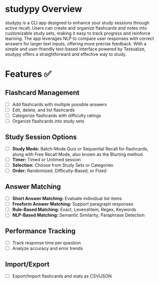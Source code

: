 # studypy Overview
studypy is a CLI app designed to enhance your study sessions through active recall. Users can create and organize flashcards and notes into customizable study sets, making it easy to track progress and reinforce learning. The app leverages NLP to compare user responses with correct answers for larger text inputs, offering more precise feedback. With a simple and user-friendly text-based interface powered by Textualize, studypy offers a straightforward and effective way to study.

# Features ✅

## Flashcard Management  
- [ ] Add flashcards with multiple possible answers  
- [ ] Edit, delete, and list flashcards  
- [ ] Categorize flashcards with difficulty ratings  
- [ ] Organize flashcards into study sets  

## Study Session Options  
- [ ] **Study Mode:** Batch-Mode Quiz or Sequential Recall for flashcards, along with Free Recall Mode, also known as the Blurting method.
- [ ] **Timer:** Timed or Untimed session  
- [ ] **Selection:** Choose from Study Sets or Categories  
- [ ] **Order:** Randomized, Difficulty-Based, or Fixed  

## Answer Matching  
- [ ] **Short Answer Matching:** Evaluate individual list items  
- [ ] **Freeform Answer Matching:** Support paragraph responses  
- [ ] **Rule-Based Matching:** Exact, Levenshtein, Regex, Keywords  
- [ ] **NLP-Based Matching:** Semantic Similarity, Paraphrase Detection  

## Performance Tracking  
- [ ] Track response time per question  
- [ ] Analyze accuracy and error trends  
## Import/Export  
- [ ] Export/Import flashcards and stats as CSV/JSON  
  
